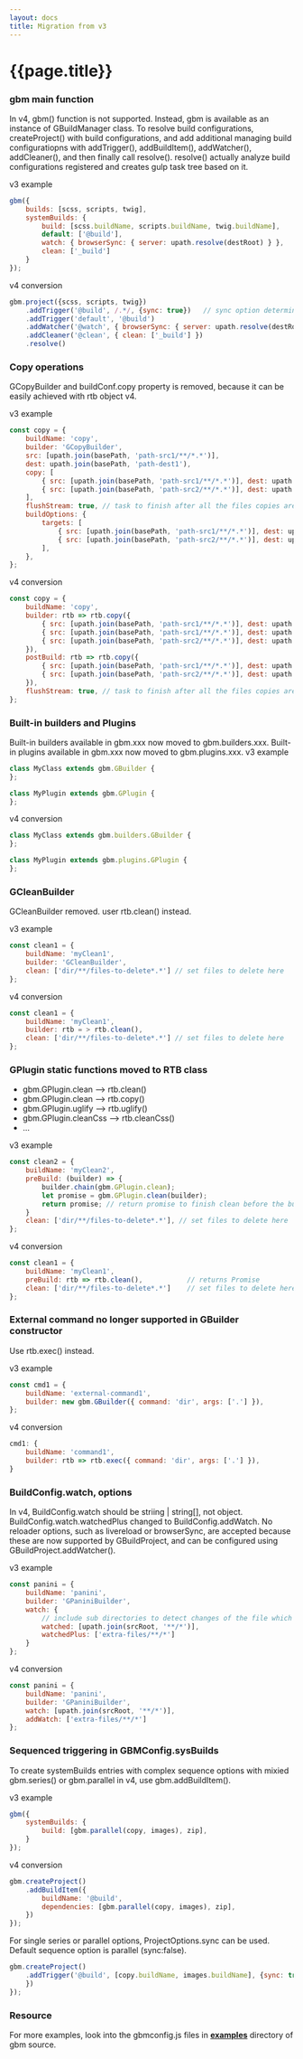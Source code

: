 ```yaml
---
layout: docs
title: Migration from v3
---
```


# {{page.title}}

### gbm main function
In v4, gbm() function is not supported. Instead, gbm is available as an instance of GBuildManager class.
To resolve build configurations, createProject() with build configurations, and add additional managing build configuratiopns with addTrigger(), addBuildItem(), addWatcher(), addCleaner(), and then finally call resolve().
resolve() actually analyze build configurations registered and creates gulp task tree based on it.

v3 example
```js
gbm({
    builds: [scss, scripts, twig],
    systemBuilds: {
        build: [scss.buildName, scripts.buildName, twig.buildName],
        default: ['@build'],
        watch: { browserSync: { server: upath.resolve(destRoot) } },
        clean: ['_build']
    }
});
```

v4 conversion
```js
gbm.project({scss, scripts, twig})
    .addTrigger('@build', /.*/, {sync: true})   // sync option determins series or parallel(default)
    .addTrigger('default', '@build')
    .addWatcher('@watch', { browserSync: { server: upath.resolve(destRoot) } })
    .addCleaner('@clean', { clean: ['_build'] })
    .resolve()
```


### Copy operations
GCopyBuilder and buildConf.copy property is removed, because it can be easily achieved with rtb object v4.

v3 example
```js
const copy = {
    buildName: 'copy',
    builder: 'GCopyBuilder',
    src: [upath.join(basePath, 'path-src1/**/*.*')],
    dest: upath.join(basePath, 'path-dest1'),
    copy: [
        { src: [upath.join(basePath, 'path-src1/**/*.*')], dest: upath.join(basePath, 'path-dest3') },
        { src: [upath.join(basePath, 'path-src2/**/*.*')], dest: upath.join(basePath, 'path-dest4') },
    ],
    flushStream: true, // task to finish after all the files copies are finished
    buildOptions: {
        targets: [
            { src: [upath.join(basePath, 'path-src1/**/*.*')], dest: upath.join(basePath, 'path-dest1') },
            { src: [upath.join(basePath, 'path-src2/**/*.*')], dest: upath.join(basePath, 'path-dest2') },
        ],
    },
};
```

v4 conversion
```js
const copy = {
    buildName: 'copy',
    builder: rtb => rtb.copy({
        { src: [upath.join(basePath, 'path-src1/**/*.*')], dest: upath.join(basePath, 'path-dest1') },
        { src: [upath.join(basePath, 'path-src1/**/*.*')], dest: upath.join(basePath, 'path-dest1') },
        { src: [upath.join(basePath, 'path-src2/**/*.*')], dest: upath.join(basePath, 'path-dest2') },
    }),
    postBuild: rtb => rtb.copy({
        { src: [upath.join(basePath, 'path-src1/**/*.*')], dest: upath.join(basePath, 'path-dest3') },
        { src: [upath.join(basePath, 'path-src2/**/*.*')], dest: upath.join(basePath, 'path-dest4') },
    }),
    flushStream: true, // task to finish after all the files copies are finished
};
```


### Built-in builders and Plugins
Built-in builders available in gbm.xxx now moved to gbm.builders.xxx.
Built-in plugins available in gbm.xxx now moved to gbm.plugins.xxx.
v3 example
```js
class MyClass extends gbm.GBuilder {
};

class MyPlugin extends gbm.GPlugin {
};
```

v4 conversion
```js
class MyClass extends gbm.builders.GBuilder {
};

class MyPlugin extends gbm.plugins.GPlugin {
};
```


### GCleanBuilder
GCleanBuilder removed. user rtb.clean() instead.

v3 example
```js
const clean1 = {
    buildName: 'myClean1',
    builder: 'GCleanBuilder',
    clean: ['dir/**/files-to-delete*.*'] // set files to delete here
};
```

v4 conversion
```js
const clean1 = {
    buildName: 'myClean1',
    builder: rtb = > rtb.clean(),
    clean: ['dir/**/files-to-delete*.*'] // set files to delete here
};
```


### GPlugin static functions moved to RTB class
- gbm.GPlugin.clean --> rtb.clean()
- gbm.GPlugin.clean --> rtb.copy()
- gbm.GPlugin.uglify --> rtb.uglify()
- gbm.GPlugin.cleanCss --> rtb.cleanCss()
- ...

v3 example
```js
const clean2 = {
    buildName: 'myClean2',
    preBuild: (builder) => {
        builder.chain(gbm.GPlugin.clean);
        let promise = gbm.GPlugin.clean(builder);
        return promise; // return promise to finish clean before the build finishes (sync)
    }
    clean: ['dir/**/files-to-delete*.*'], // set files to delete here
};
```

v4 conversion
```js
const clean1 = {
    buildName: 'myClean1',
    preBuild: rtb => rtb.clean(),           // returns Promise
    clean: ['dir/**/files-to-delete*.*']    // set files to delete here
};
```


### External command no longer supported in GBuilder constructor
Use rtb.exec() instead.

v3 example
```js
const cmd1 = {
    buildName: 'external-command1',
    builder: new gbm.GBuilder({ command: 'dir', args: ['.'] }),
};
```

v4 conversion
```js
cmd1: {
    buildName: 'command1',
    builder: rtb => rtb.exec({ command: 'dir', args: ['.'] }),
}
```


### BuildConfig.watch,  options
In v4, BuildConfig.watch should be striing | string[], not object. BuildConfig.watch.watchedPlus changed to BuildConfig.addWatch. No reloader options, such as livereload or browserSync, are accepted because these are now supported by GBuildProject, and can be configured using GBuildProject.addWatcher().

v3 example
```js
const panini = {
    buildName: 'panini',
    builder: 'GPaniniBuilder',
    watch: {
        // include sub directories to detect changes of the file which are not in src list.
        watched: [upath.join(srcRoot, '**/*')],
        watchedPlus: ['extra-files/**/*']
    }
};
```

v4 conversion
```js
const panini = {
    buildName: 'panini',
    builder: 'GPaniniBuilder',
    watch: [upath.join(srcRoot, '**/*')],
    addWatch: ['extra-files/**/*']
};
```


### Sequenced triggering in GBMConfig.sysBuilds
To create systemBuilds entries with complex sequence options with mixied gbm.series() or gbm.parallel in v4, use gbm.addBuildItem().

v3 example
```js
gbm({
    systemBuilds: {
        build: [gbm.parallel(copy, images), zip],
    }
});
```

v4 conversion
```js
gbm.createProject()
    .addBuildItem({
        buildName: '@build',
        dependencies: [gbm.parallel(copy, images), zip],
    })
});
```

For single series or parallel options, ProjectOptions.sync can be used. Default sequence option is parallel (sync:false).
```js
gbm.createProject()
    .addTrigger('@build', [copy.buildName, images.buildName], {sync: true}),
    })
});
```


### Resource
For more examples, look into the gbmconfig.js files in **[examples](/examples)** directory of gbm source.
